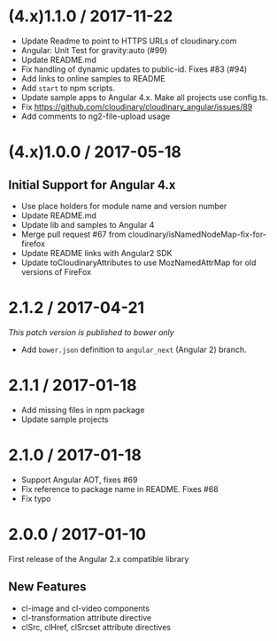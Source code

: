 
(4.x)1.1.0 / 2017-11-22
=======================

  * Update Readme to point to HTTPS URLs of cloudinary.com
  * Angular: Unit Test for gravity:auto (#99)
  * Update README.md
  * Fix handling of dynamic updates to public-id. Fixes #83 (#94)
  * Add links to online samples to README
  * Add `start` to npm scripts.
  * Update sample apps to Angular 4.x. Make all projects use config.ts.
  * Fix https://github.com/cloudinary/cloudinary_angular/issues/89
  * Add comments to ng2-file-upload usage

(4.x)1.0.0 / 2017-05-18
=======================

## Initial Support for Angular 4.x

  * Use place holders for module name and version number
  * Update README.md
  * Update lib and samples to Angular 4
  * Merge pull request #67 from cloudinary/isNamedNodeMap-fix-for-firefox
  * Update README links with Angular2 SDK
  * Update toCloudinaryAttributes to use MozNamedAttrMap for old versions of FireFox

2.1.2 / 2017-04-21
==================

*This patch version is published to bower only*

  * Add `bower.json` definition to `angular_next` (Angular 2) branch.

2.1.1 / 2017-01-18
==================

  * Add missing files in npm package
  * Update sample projects

2.1.0 / 2017-01-18
==================

  * Support Angular AOT, fixes #69
  * Fix reference to package name in README. Fixes #68
  * Fix typo

2.0.0 / 2017-01-10
==================
First release of the Angular 2.x compatible library

New Features
------------

  * cl-image and cl-video components
  * cl-transformation attribute directive
  * clSrc, clHref, clSrcset attribute directives 

